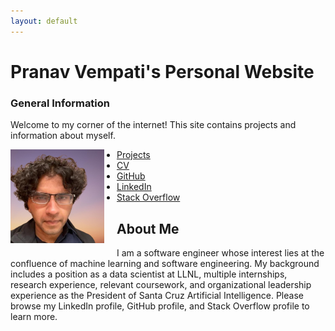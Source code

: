 ```yaml
---
layout: default
---
```


# Pranav Vempati's Personal Website

### General Information

Welcome to my corner of the internet! This site contains projects and information about myself.

<div style="float: left; margin-right: 20px; margin-bottom: 20px;">
  <img src="pranav-image-removebg-preview (2).jpg" alt="Profile Image" style="width: 150px;"/>
</div>

- [Projects](/projects)
- [CV](/cv)
- [GitHub](https://github.com/pranav-vempati)
- [LinkedIn](https://www.linkedin.com/in/pranav-vempati) 
- [Stack Overflow](https://stackoverflow.com/users/5025377/pranav-vempati) 

## About Me

I am a software engineer whose interest lies at the confluence of machine learning and software engineering. My background includes a position as a data scientist at LLNL, multiple internships, research experience, relevant coursework, and organizational leadership experience as the President of Santa Cruz Artificial Intelligence. Please browse my LinkedIn profile, GitHub profile, and Stack Overflow profile to learn more.